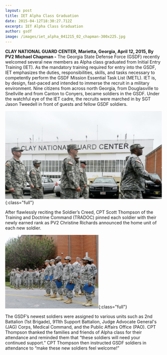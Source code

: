 ```yaml
---
layout: post
title: IET Alpha Class Graduation
date: 2015-04-12T18:30:27.712Z
excerpt: IET Alpha Class Graduation
author: gsdf
image: /images/iet_alpha_041215_02_chapman-300x225.jpg
---
```

**CLAY NATIONAL GUARD CENTER, Marietta, Georgia, April 12, 2015, By PV2 Michael Chapman -** The Georgia State Defense Force (GSDF) recently welcomed several new members as Alpha class graduated from Initial Entry Training (IET). As the mandatory training required for entry into the GSDF, IET emphasizes the duties, responsibilities, skills, and tasks necessary to competently perform the GSDF Mission Essential Task List (METL). IET is, by design, fast-paced and intended to immerse the recruit in a military environment. Nine citizens from across north Georgia, from Douglasville to Snellville and from Canton to Conyers, became soldiers in the GSDF. Under the watchful eye of the IET cadre, the recruits were marched in by SGT Jason Tweedell in front of guests and fellow GSDF soldiers. 

![](/images/iet_alpha_041215_chapman-1024x575.jpg){:class="full"}

After flawlessly reciting the Soldier’s Creed, CPT Scott Thompson of the Training and Doctrine Command (TRADOC) pinned each soldier with their newly earned rank as PV2 Christine Richards announced the home unit of each new soldier. 

![](/images/iet_alpha_041215_03_chapman-300x237.jpg){:class="full"}

The GSDF’s newest soldiers were assigned to various units such as 2nd Battalion (1st Brigade), 911th Support Battalion, Judge Advocate General's (JAG) Corps, Medical Command, and the Public Affairs Office (PAO). CPT Thompson thanked the families and friends of Alpha class for their attendance and reminded them that “these soldiers will need your continued support.” CPT Thompson then instructed GSDF soldiers in attendance to “make these new soldiers feel welcome!”